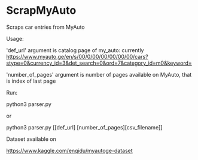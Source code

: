 # ScrapMyAuto
Scraps car entries from MyAuto

Usage:

'def_url' argument is catalog page of my_auto: currently https://www.myauto.ge/en/s/00/0/00/00/00/00/00/cars?stype=0&currency_id=3&det_search=0&ord=7&category_id=m0&keyword=

'number_of_pages' argument is number of pages available on MyAuto, that is index of last page

Run:

python3 parser.py 

or 

python3 parser.py [[def_url] [number_of_pages][csv_filename]]


Dataset available on

https://www.kaggle.com/enqidu/myautoge-dataset

